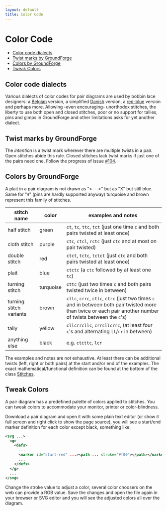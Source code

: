 ```yaml
---
layout: default
title: Color Code
---
```


Color Code
==========

- [Color code dialects](#color-code-dialects)
- [Twist marks by GroundForge](#twist-marks-by-groundforge)
- [Colors by GroundForge](#colors-by-groundforge)
- [Tweak Colors](#tweak-colors)


Color code dialects
-------------------

Various dialects of color codes for pair diagrams are used by bobbin lace designers:
a [Belgian] version, a simplified [Danish] version, a [red-blue] version and perhaps more.
Allowing -even encouraging- unorthodox stitches, the liberty to use both open and closed stitches,
poor or no support for tallies, pins and gimps in GroundForge and other limitations asks for yet another dialect.

[Belgian]: https://www.mail-archive.com/lace@arachne.com/msg51345.html
[Danish]: https://www.mail-archive.com/lace@arachne.com/msg51355.html
[red-blue]: http://susanroberts.info/Working%20diagrams%20-%20part%202.pdf


Twist marks by GroundForge
--------------------------

The _intention_ is a twist mark wherever there are multiple twists in a pair.
Open stitches abide this rule. Closed stitches lack twist marks if just one of the pairs need one.
Follow the progress of issue [#104](https://github.com/d-bl/GroundForge/issues/104).


Colors by GroundForge
---------------------

A plait in a pair diagram is not drawn as ">---<" but as "X" but still blue.
Same for "&#41289;" (pins are hardly supported anyway)
turquoise and brown represent this family of stitches.

stitch name             | color     | examples and notes
------------------------|-----------|--------------------------------------------
half stitch             | green     | `ct`, `tc`, `ttc`, `tct` (just one time `c` and both pairs twisted at least once)
cloth stitch            | purple    | `ctc`, `ctcl`, `rctc` (just `ctc` and at most on pair twisted)
double stitch           | red       | `ctct`, `tctc`, `tctct` (just `ctc` and both pairs twisted at least once)
plait                   | blue      | `ctctc` (a `ctc` followed by at least one `tc`)
turning stitch          | turquoise | `cttc` (just two times `c` and both pairs twisted twice in between)
turning stitch variants | brown     | `cllc`, `crrc`, `ctlc`, `ctrc` (just two times `c` and in between both pair twisted more than twice or each pair another number of twists between the `c`'s)
tally                   | yellow    | `cllcrrcllc`, `crrcllcrrc`, (at least four `c`'s and alternating `ll`/`rr` in between)
anything else           | black     | e.g. `ctcttc`, `lcr`

The examples and notes are not exhaustive.
At least there can be additional twists (left, right or both pairs)
at the start and/or end of the examples.
The exact mathematical/functional definition can be found at the bottom of the class
[Stitches](https://github.com/jo-pol/GroundForge/blob/master/src/main/scala/dibl/Stitches.scala).


Tweak Colors
------------

A pair diagram has a predefined palette of colors applied to stitches. You can tweak colors to accommodate your monitor, printer or color-blindness.

Download a pair diagram and open it with some plain text editor (or show it full screen and right click to show the page source), you will see a start/end marker definition for each color except black, something like:
```xml
<svg ...>
  <g>
    <defs>
      ...
      <marker id="start-red" ...><path ... stroke="#f00"></path></marker>
      ...
    </defs>
  </g>
  ...
</svg>
```

Change the stroke value to adjust a color, several color choosers on the web can provide a RGB value. Save the changes and open the file again in your browser or SVG editor and you will see the adjusted colors all over the diagram.

